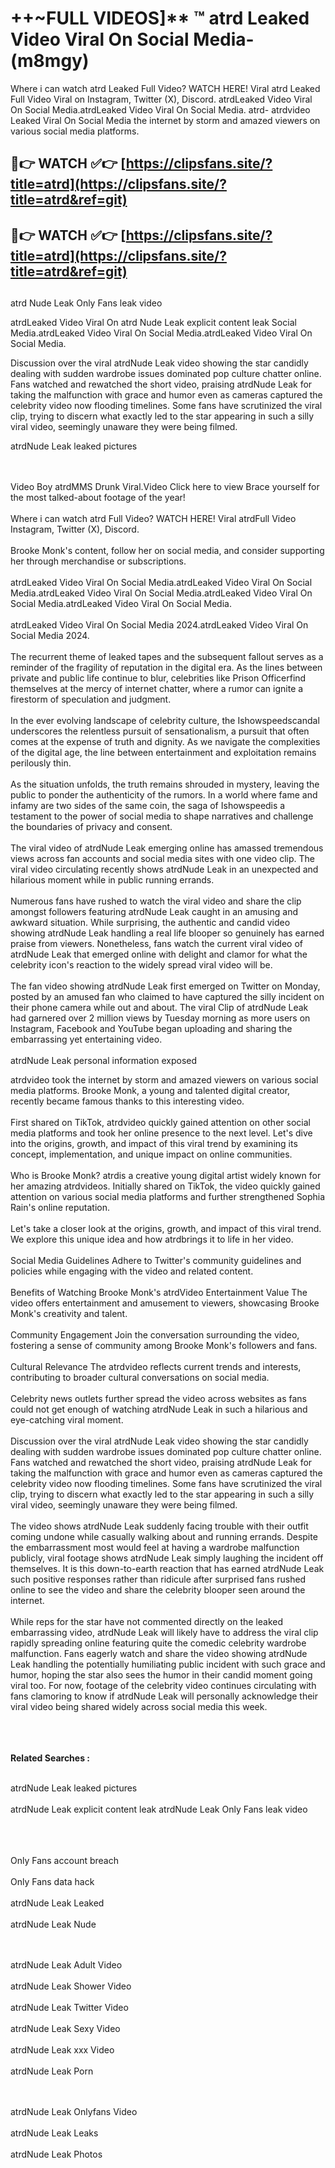 #  ++~FULL VIDEOS]** ™ atrd Leaked Video Viral On Social Media- (m8mgy)

Where i can watch atrd Leaked Full Video? WATCH HERE! Viral atrd Leaked Full Video Viral on Instagram, Twitter (X), Discord.
atrdLeaked Video Viral On Social Media.atrdLeaked Video Viral On Social Media.
atrd- atrdvideo Leaked Viral On Social Media the internet by storm and amazed viewers on various social media platforms.



## 🔴👉 WATCH ✅👉 [https://clipsfans.site/?title=atrd](https://clipsfans.site/?title=atrd&ref=git)


## 🔴👉 WATCH ✅👉 [https://clipsfans.site/?title=atrd](https://clipsfans.site/?title=atrd&ref=git)
##


atrd Nude Leak Only Fans leak video 


atrdLeaked Video Viral On  atrd Nude Leak explicit content leak Social Media.atrdLeaked Video Viral On Social Media.atrdLeaked Video Viral On Social Media.



Discussion over the viral atrdNude Leak video showing the star candidly dealing with sudden wardrobe issues dominated pop culture chatter online. Fans watched and rewatched the short video, praising atrdNude Leak for taking the malfunction with grace and humor even as cameras captured the celebrity video now flooding timelines. Some fans have scrutinized the viral clip, trying to discern what exactly led to the star appearing in such a silly viral video, seemingly unaware they were being filmed.


atrdNude Leak leaked pictures


  <br>

  <br>
Video Boy atrdMMS Drunk Viral.Video Click here to view Brace yourself for the most talked-about footage of the year!
<br><br>
Where i can watch atrd Full Video? WATCH HERE! Viral atrdFull Video Instagram, Twitter (X), Discord.
<br><br>
Brooke Monk's content, follow her on social media, and consider supporting her through merchandise or subscriptions.
<br><br>
atrdLeaked Video Viral On Social Media.atrdLeaked Video Viral On Social Media.atrdLeaked Video Viral On Social Media.atrdLeaked Video Viral On Social Media.atrdLeaked Video Viral On Social Media.
<br><br>
atrdLeaked Video Viral On Social Media 2024.atrdLeaked Video Viral On Social Media 2024.
<br><br>
The recurrent theme of leaked tapes and the subsequent fallout serves as a reminder of the fragility of reputation in the digital era. As the lines between private and public life continue to blur, celebrities like Prison Officerfind themselves at the mercy of internet chatter, where a rumor can ignite a firestorm of speculation and judgment.
<br><br>
In the ever evolving landscape of celebrity culture, the Ishowspeedscandal underscores the relentless pursuit of sensationalism, a pursuit that often comes at the expense of truth and dignity. As we navigate the complexities of the digital age, the line between entertainment and exploitation remains perilously thin.
<br><br>
As the situation unfolds, the truth remains shrouded in mystery, leaving the public to ponder the authenticity of the rumors. In a world where fame and infamy are two sides of the same coin, the saga of Ishowspeedis a testament to the power of social media to shape narratives and challenge the boundaries of privacy and consent.
<br><br>
The viral video of atrdNude Leak emerging online has amassed tremendous views across fan accounts and social media sites with one video clip. The viral video circulating recently shows atrdNude Leak in an unexpected and hilarious moment while in public running errands.
<br><br>
Numerous fans have rushed to watch the viral video and share the clip amongst followers featuring atrdNude Leak caught in an amusing and awkward situation. While surprising, the authentic and candid video showing atrdNude Leak handling a real life blooper so genuinely has earned praise from viewers. Nonetheless, fans watch the current viral video of atrdNude Leak that emerged online with delight and clamor for what the celebrity icon's reaction to the widely spread viral video will be.
<br><br>
The fan video showing atrdNude Leak first emerged on Twitter on Monday, posted by an amused fan who claimed to have captured the silly incident on their phone camera while out and about. The viral Clip of atrdNude Leak had garnered over 2 million views by Tuesday morning as more users on Instagram, Facebook and YouTube began uploading and sharing the embarrassing yet entertaining video.
<br><br>
atrdNude Leak personal information exposed

atrdvideo took the internet by storm and amazed viewers on various social media platforms. Brooke Monk, a young and talented digital creator, recently became famous thanks to this interesting video.
<br><br>
First shared on TikTok, atrdvideo quickly gained attention on other social media platforms and took her online presence to the next level. Let's dive into the origins, growth, and impact of this viral trend by examining its concept, implementation, and unique impact on online communities.
<br><br>
Who is Brooke Monk? atrdis a creative young digital artist widely known for her amazing atrdvideos. Initially shared on TikTok, the video quickly gained attention on various social media platforms and further strengthened Sophia Rain's online reputation.
<br><br>
Let's take a closer look at the origins, growth, and impact of this viral trend. We explore this unique idea and how atrdbrings it to life in her video.
<br><br>
Social Media Guidelines Adhere to Twitter's community guidelines and policies while engaging with the video and related content.
<br><br>
Benefits of Watching Brooke Monk's atrdVideo Entertainment Value The video offers entertainment and amusement to viewers, showcasing Brooke Monk's creativity and talent.
<br><br>
Community Engagement Join the conversation surrounding the video, fostering a sense of community among Brooke Monk's followers and fans.
<br><br>
Cultural Relevance The atrdvideo reflects current trends and interests, contributing to broader cultural conversations on social media.
<br><br>
Celebrity news outlets further spread the video across websites as fans could not get enough of watching atrdNude Leak in such a hilarious and eye-catching viral moment.
<br><br>
Discussion over the viral atrdNude Leak video showing the star candidly dealing with sudden wardrobe issues dominated pop culture chatter online. Fans watched and rewatched the short video, praising atrdNude Leak for taking the malfunction with grace and humor even as cameras captured the celebrity video now flooding timelines. Some fans have scrutinized the viral clip, trying to discern what exactly led to the star appearing in such a silly viral video, seemingly unaware they were being filmed.
<br><br>
The video shows atrdNude Leak suddenly facing trouble with their outfit coming undone while casually walking about and running errands. Despite the embarrassment most would feel at having a wardrobe malfunction publicly, viral footage shows atrdNude Leak simply laughing the incident off themselves. It is this down-to-earth reaction that has earned atrdNude Leak such positive responses rather than ridicule after surprised fans rushed online to see the video and share the celebrity blooper seen around the internet.
<br><br>
While reps for the star have not commented directly on the leaked embarrassing video, atrdNude Leak will likely have to address the viral clip rapidly spreading online featuring quite the comedic celebrity wardrobe malfunction. Fans eagerly watch and share the video showing atrdNude Leak handling the potentially humiliating public incident with such grace and humor, hoping the star also sees the humor in their candid moment going viral too. For now, footage of the celebrity video continues circulating with fans clamoring to know if atrdNude Leak will personally acknowledge their viral video being shared widely across social media this week.
<br><br>

<br><br>
<strong>Related Searches :</strong>
<br><br>

atrdNude Leak leaked pictures
<br><br>
atrdNude Leak explicit content leak
atrdNude Leak Only Fans leak video
<br><br>

<br><br>
Only Fans account breach
<br><br>
Only Fans data hack
<br><br>
atrdNude Leak Leaked
<br><br>
atrdNude Leak Nude

<br><br>
atrdNude Leak Adult Video
<br><br>
atrdNude Leak Shower Video
<br><br>
atrdNude Leak Twitter Video
<br><br>
atrdNude Leak Sexy Video
<br><br>
atrdNude Leak xxx Video
<br><br>
atrdNude Leak Porn

<br><br>
atrdNude Leak Onlyfans Video
<br><br>
atrdNude Leak Leaks
<br><br>
atrdNude Leak Photos
